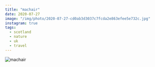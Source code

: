 ```yaml
---
title: "machair"
date: 2020-07-27
image: "/img/photo/2020-07-27-cd0ab3d3037c7fcda2e863efee5e732c.jpg"
instagram: true
tags:
  - scotland
  - nature
  - uk
  - travel
---
```


![machair](/img/photo/2020-07-27-cd0ab3d3037c7fcda2e863efee5e732c.jpg)

